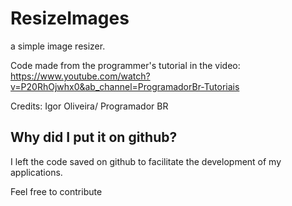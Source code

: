 # ResizeImages
a simple image resizer.

Code made from the programmer's tutorial in the video: https://www.youtube.com/watch?v=P20RhOjwhx0&ab_channel=ProgramadorBr-Tutoriais

Credits: Igor Oliveira/ Programador BR

## Why did I put it on github?
I left the code saved on github to facilitate the development of my applications.

Feel free to contribute

